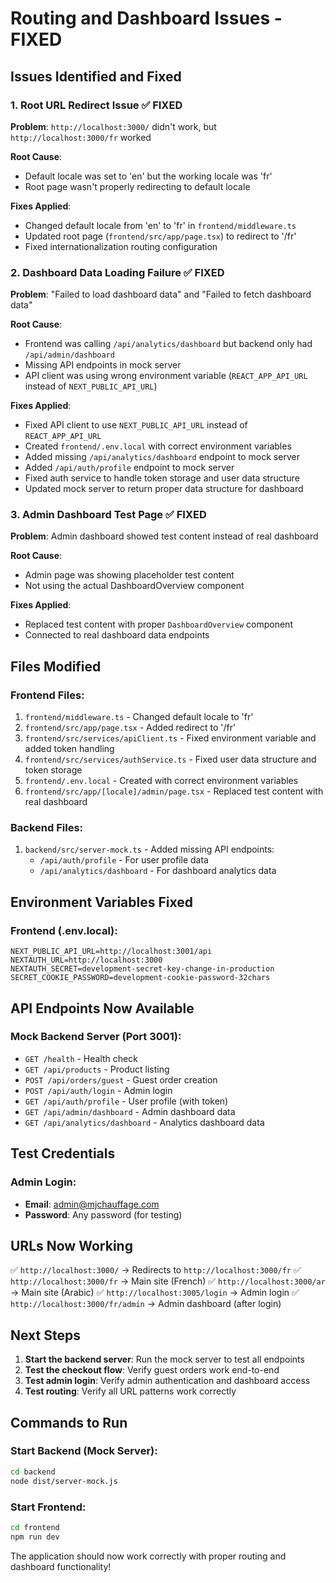 # Routing and Dashboard Issues - FIXED

## Issues Identified and Fixed

### 1. Root URL Redirect Issue ✅ FIXED
**Problem**: `http://localhost:3000/` didn't work, but `http://localhost:3000/fr` worked

**Root Cause**: 
- Default locale was set to 'en' but the working locale was 'fr'
- Root page wasn't properly redirecting to default locale

**Fixes Applied**:
- Changed default locale from 'en' to 'fr' in `frontend/middleware.ts`
- Updated root page (`frontend/src/app/page.tsx`) to redirect to '/fr'
- Fixed internationalization routing configuration

### 2. Dashboard Data Loading Failure ✅ FIXED
**Problem**: "Failed to load dashboard data" and "Failed to fetch dashboard data"

**Root Cause**:
- Frontend was calling `/api/analytics/dashboard` but backend only had `/api/admin/dashboard`
- Missing API endpoints in mock server
- API client was using wrong environment variable (`REACT_APP_API_URL` instead of `NEXT_PUBLIC_API_URL`)

**Fixes Applied**:
- Fixed API client to use `NEXT_PUBLIC_API_URL` instead of `REACT_APP_API_URL`
- Created `frontend/.env.local` with correct environment variables
- Added missing `/api/analytics/dashboard` endpoint to mock server
- Added `/api/auth/profile` endpoint to mock server
- Fixed auth service to handle token storage and user data structure
- Updated mock server to return proper data structure for dashboard

### 3. Admin Dashboard Test Page ✅ FIXED
**Problem**: Admin dashboard showed test content instead of real dashboard

**Root Cause**:
- Admin page was showing placeholder test content
- Not using the actual DashboardOverview component

**Fixes Applied**:
- Replaced test content with proper `DashboardOverview` component
- Connected to real dashboard data endpoints

## Files Modified

### Frontend Files:
1. `frontend/middleware.ts` - Changed default locale to 'fr'
2. `frontend/src/app/page.tsx` - Added redirect to '/fr'
3. `frontend/src/services/apiClient.ts` - Fixed environment variable and added token handling
4. `frontend/src/services/authService.ts` - Fixed user data structure and token storage
5. `frontend/.env.local` - Created with correct environment variables
6. `frontend/src/app/[locale]/admin/page.tsx` - Replaced test content with real dashboard

### Backend Files:
1. `backend/src/server-mock.ts` - Added missing API endpoints:
   - `/api/auth/profile` - For user profile data
   - `/api/analytics/dashboard` - For dashboard analytics data

## Environment Variables Fixed

### Frontend (.env.local):
```
NEXT_PUBLIC_API_URL=http://localhost:3001/api
NEXTAUTH_URL=http://localhost:3000
NEXTAUTH_SECRET=development-secret-key-change-in-production
SECRET_COOKIE_PASSWORD=development-cookie-password-32chars
```

## API Endpoints Now Available

### Mock Backend Server (Port 3001):
- `GET /health` - Health check
- `GET /api/products` - Product listing
- `POST /api/orders/guest` - Guest order creation
- `POST /api/auth/login` - Admin login
- `GET /api/auth/profile` - User profile (with token)
- `GET /api/admin/dashboard` - Admin dashboard data
- `GET /api/analytics/dashboard` - Analytics dashboard data

## Test Credentials

### Admin Login:
- **Email**: admin@mjchauffage.com
- **Password**: Any password (for testing)

## URLs Now Working

✅ `http://localhost:3000/` → Redirects to `http://localhost:3000/fr`
✅ `http://localhost:3000/fr` → Main site (French)
✅ `http://localhost:3000/ar` → Main site (Arabic)
✅ `http://localhost:3005/login` → Admin login
✅ `http://localhost:3000/fr/admin` → Admin dashboard (after login)

## Next Steps

1. **Start the backend server**: Run the mock server to test all endpoints
2. **Test the checkout flow**: Verify guest orders work end-to-end
3. **Test admin login**: Verify admin authentication and dashboard access
4. **Test routing**: Verify all URL patterns work correctly

## Commands to Run

### Start Backend (Mock Server):
```bash
cd backend
node dist/server-mock.js
```

### Start Frontend:
```bash
cd frontend
npm run dev
```

The application should now work correctly with proper routing and dashboard functionality!